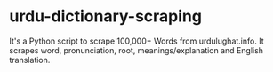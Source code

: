# urdu-dictionary-scraping
It's a Python script to scrape 100,000+ Words from urdulughat.info. It scrapes word, pronunciation, root, meanings/explanation and English translation.
